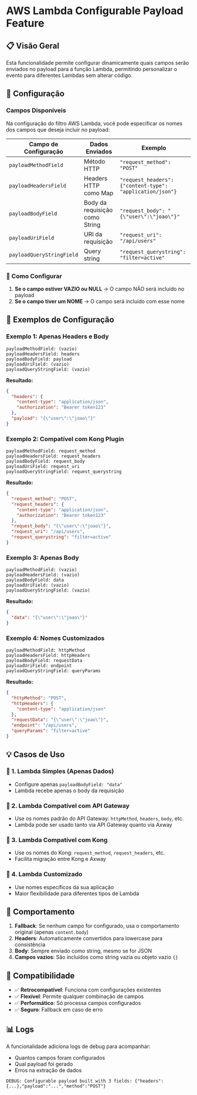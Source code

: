 # AWS Lambda Configurable Payload Feature

## 📋 Visão Geral

Esta funcionalidade permite configurar dinamicamente quais campos serão enviados no payload para a função Lambda, permitindo personalizar o evento para diferentes Lambdas sem alterar código.

## 🔧 Configuração

### Campos Disponíveis

Na configuração do filtro AWS Lambda, você pode especificar os nomes dos campos que deseja incluir no payload:

| **Campo de Configuração** | **Dados Enviados** | **Exemplo** |
|---------------------------|-------------------|-------------|
| `payloadMethodField` | Método HTTP | `"request_method": "POST"` |
| `payloadHeadersField` | Headers HTTP como Map | `"request_headers": {"content-type": "application/json"}` |
| `payloadBodyField` | Body da requisição como String | `"request_body": "{\"user\":\"joao\"}"` |
| `payloadUriField` | URI da requisição | `"request_uri": "/api/users"` |
| `payloadQueryStringField` | Query string | `"request_querystring": "filter=active"` |

### 📝 Como Configurar

1. **Se o campo estiver VAZIO ou NULL** → O campo NÃO será incluído no payload
2. **Se o campo tiver um NOME** → O campo será incluído com esse nome

## 🎯 Exemplos de Configuração

### **Exemplo 1: Apenas Headers e Body**
```
payloadMethodField: (vazio)
payloadHeadersField: headers
payloadBodyField: payload
payloadUriField: (vazio)
payloadQueryStringField: (vazio)
```

**Resultado:**
```json
{
  "headers": {
    "content-type": "application/json",
    "authorization": "Bearer token123"
  },
  "payload": "{\"user\":\"joao\"}"
}
```

### **Exemplo 2: Compatível com Kong Plugin**
```
payloadMethodField: request_method
payloadHeadersField: request_headers
payloadBodyField: request_body
payloadUriField: request_uri
payloadQueryStringField: request_querystring
```

**Resultado:**
```json
{
  "request_method": "POST",
  "request_headers": {
    "content-type": "application/json",
    "authorization": "Bearer token123"
  },
  "request_body": "{\"user\":\"joao\"}",
  "request_uri": "/api/users",
  "request_querystring": "filter=active"
}
```

### **Exemplo 3: Apenas Body**
```
payloadMethodField: (vazio)
payloadHeadersField: (vazio)
payloadBodyField: data
payloadUriField: (vazio)
payloadQueryStringField: (vazio)
```

**Resultado:**
```json
{
  "data": "{\"user\":\"joao\"}"
}
```

### **Exemplo 4: Nomes Customizados**
```
payloadMethodField: httpMethod
payloadHeadersField: httpHeaders
payloadBodyField: requestData
payloadUriField: endpoint
payloadQueryStringField: queryParams
```

**Resultado:**
```json
{
  "httpMethod": "POST",
  "httpHeaders": {
    "content-type": "application/json"
  },
  "requestData": "{\"user\":\"joao\"}",
  "endpoint": "/api/users",
  "queryParams": "filter=active"
}
```

## 💡 Casos de Uso

### **🎯 1. Lambda Simples (Apenas Dados)**
- Configure apenas `payloadBodyField: "data"`
- Lambda recebe apenas o body da requisição

### **🎯 2. Lambda Compatível com API Gateway**
- Use os nomes padrão do API Gateway: `httpMethod`, `headers`, `body`, etc.
- Lambda pode ser usado tanto via API Gateway quanto via Axway

### **🎯 3. Lambda Compatível com Kong**
- Use os nomes do Kong: `request_method`, `request_headers`, etc.
- Facilita migração entre Kong e Axway

### **🎯 4. Lambda Customizado**
- Use nomes específicos da sua aplicação
- Maior flexibilidade para diferentes tipos de Lambda

## 🔄 Comportamento

1. **Fallback**: Se nenhum campo for configurado, usa o comportamento original (apenas `content.body`)
2. **Headers**: Automaticamente convertidos para lowercase para consistência
3. **Body**: Sempre enviado como string, mesmo se for JSON
4. **Campos vazios**: São incluídos como string vazia ou objeto vazio `{}`

## 🚀 Compatibilidade

- ✅ **Retrocompatível**: Funciona com configurações existentes
- ✅ **Flexível**: Permite qualquer combinação de campos
- ✅ **Performático**: Só processa campos configurados
- ✅ **Seguro**: Fallback em caso de erro

## 📊 Logs

A funcionalidade adiciona logs de debug para acompanhar:
- Quantos campos foram configurados
- Qual payload foi gerado
- Erros na extração de dados

```
DEBUG: Configurable payload built with 3 fields: {"headers":{...},"payload":"...","method":"POST"}
```